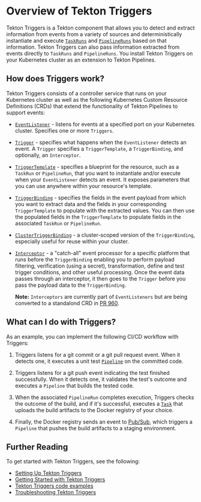 <!-- prettier-ignore start -->
<!--
---
title: "Overview of Tekton Triggers"
linkTitle: "Overview"
weight: 3
description: >
  Tekton Triggers
cascade:
  github_project_repo: https://github.com/tektoncd/triggers
---
-->

<!-- prettier-ignore end -->


# Overview of Tekton Triggers

Tekton Triggers is a Tekton component that allows you to detect and extract information from events from a variety of sources and deterministically instantiate
and execute [`TaskRuns`](https://github.com/tektoncd/pipeline/blob/master/docs/taskruns.md) and [`PipelineRuns`](https://github.com/tektoncd/pipeline/blob/master/docs/pipelineruns.md)
based on that information. Tekton Triggers can also pass information extracted from events directly to `TaskRuns` and `PipelineRuns`. You install Tekton Triggers on your Kubernetes
cluster as an extension to Tekton Pipelines.

## How does Triggers work?

Tekton Triggers consists of a controller service that runs on your Kubernetes cluster as well as the following Kubernetes Custom Resource Definitions (CRDs) that extend
the functionality of Tekton Pipelines to support events:

*  [`EventListener`](https://github.com/tektoncd/triggers/blob/main/docs/eventlisteners.md) - listens for events at a specified port on your Kubernetes cluster.
   Specifies one or more `Triggers`.

*  [`Trigger`](https://github.com/tektoncd/triggers/blob/main/docs/triggers.md) - specifies what happens when the `EventListener` detects an event. A `Trigger` specifies
   a `TriggerTemplate`, a `TriggerBinding`, and optionally, an `Interceptor`.

*  [`TriggerTemplate`](https://github.com/tektoncd/triggers/blob/main/docs/triggertemplates.md) - specifies a blueprint for the resource, such as a `TaskRun` or `PipelineRun`,
   that you want to instantiate and/or execute when your `EventListener` detects an event. It exposes parameters that you can use anywhere within your resource's template.

*  [`TriggerBinding`](https://github.com/tektoncd/triggers/blob/main/docs/triggerbindings.md) - specifies the fields in the event payload from which you want to extract
   data and the fields in your corresponding `TriggerTemplate` to populate with the extracted values. You can then use the populated fields in the `TriggerTemplate` to
   populate fields in the associated `TaskRun` or `PipelineRun`.

*  [`ClusterTriggerBinding`](https://github.com/tektoncd/triggers/blob/main/docs/triggerbindings.md) - a cluster-scoped version of the `TriggerBinding`,
   especially useful for reuse within your cluster.

*  [`Interceptor`](https://github.com/tektoncd/triggers/blob/main/docs/eventlisteners.md#interceptors) - a "catch-all" event processor for a specific platform that
   runs before the `TriggerBinding` enabling you to perform payload filtering, verification (using a secret), transformation, define and test trigger conditions, and other
   useful processing. Once the event data passes through an interceptor, it then goes to the `Trigger` before you pass the payload data to the `TriggerBinding`.

   **Note:** `Interceptors` are currently part of `EventListeners` but are being converted to a standalond CRD in [PR 960](https://github.com/tektoncd/triggers/pull/960). 


## What can I do with Triggers?

As an example, you can implement the following CI/CD workflow with Triggers:

1. Triggers listens for a git commit or a git pull request event. When it detects one, it executes a unit test [`Pipeline`](https://github.com/tektoncd/pipeline/blob/master/docs/pipelines.md) on the committed code.

2. Triggers listens for a git push event indicating the test finished successfully. When it detects one, it validates the test's outcome and executes a `Pipeline` that builds the tested code.

3. When the associated `PipelineRun` completes execution, Triggers checks the outcome of the build, and if it's successful, executes a [`Task`](https://github.com/tektoncd/pipeline/blob/master/docs/tasks.md)
   that uploads the build artifacts to the Docker registry of your choice.

4. Finally, the Docker registry sends an event to [Pub/Sub](https://cloud.google.com/pubsub/docs/overview), which triggers a `Pipeline` that pushes the build artifacts to a staging environment.


## Further Reading

To get started with Tekton Triggers, see the following:

*   [Setting Up Tekton Triggers](https://github.com/tektoncd/triggers/blob/main/docs/install.md)
*   [Getting Started with Tekton Triggers](https://github.com/tektoncd/triggers/blob/main/docs/getting-started/README.md)
*   [Tekton Triggers code examples](https://github.com/tektoncd/triggers/tree/main/examples)
*   [Troubleshooting Tekton Triggers](https://github.com/tektoncd/triggers/blob/main/docs/troubleshooting.md)
